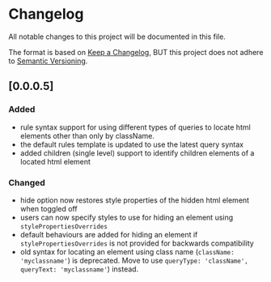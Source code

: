 # Changelog
All notable changes to this project will be documented in this file.

The format is based on [Keep a Changelog](https://keepachangelog.com/en/1.0.0/),
BUT this project does not adhere to [Semantic Versioning](https://semver.org/spec/v2.0.0.html).

## [0.0.0.5]
### Added
- rule syntax support for using different types of queries to locate html elements other than only by className.
- the default rules template is updated to use the latest query syntax
- added children (single level) support to identify children elements of a located html element

### Changed
- hide option now restores style properties of the hidden html element when toggled off
- users can now specify styles to use for hiding an element using `stylePropertiesOverrides`
- default behaviours are added for hiding an element if `stylePropertiesOverrides` is not provided for backwards compatibility
- old syntax for locating an element using class name (`className: 'myclassname'`) is deprecated. Move to use `queryType: 'className', queryText: 'myclassname'`) instead.
